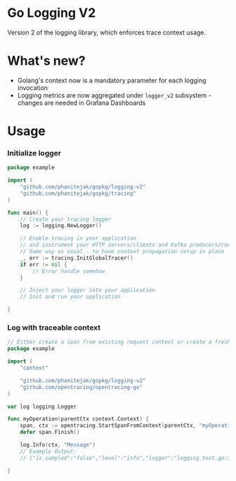 # Go Logging V2

Version 2 of the logging library, which enforces trace context usage.

# What's new?

- Golang's context now is a mandatory parameter for each logging invocation
- Logging metrics are now aggregated under `logger_v2` subsystem - changes are needed in Grafana Dashboards

# Usage

### Initialize logger

```go
package example

import (
	"github.com/phanitejak/gopkg/logging-v2"
	"github.com/phanitejak/gopkg/tracing"
)

func main() {
	// Create your tracing logger
	log := logging.NewLogger()

	// Enable tracing in your application
	// and instrument your HTTP servers/clients and Kafka producers/consumers.
	// Same way as usual - to have context propagation setup in place
	_, err := tracing.InitGlobalTracer()
	if err != nil {
		// Error handle somehow
	}

	// Inject your logger into your application
	// Init and run your application

}

```

### Log with traceable context

```go
// Either create a span from existing request context or create a fresh one
package example

import (
	"context"

	"github.com/phanitejak/gopkg/logging-v2"
	"github.com/opentracing/opentracing-go"
)

var log logging.Logger

func myOperation(parentCtx context.Context) {
	span, ctx := opentracing.StartSpanFromContext(parentCtx, "myOperation")
	defer span.Finish()

	log.Info(ctx, "Message")
	// Example Output:
	// {"is_sampled":"false","level":"info","logger":"logging_test.go:70","message":"Message","parent_id":"0","span_id":"54b168451e541edd","timestamp":"2020-12-11T12:02:00.370+02:00","trace_id":"54b168451e541edd"}

}

```
